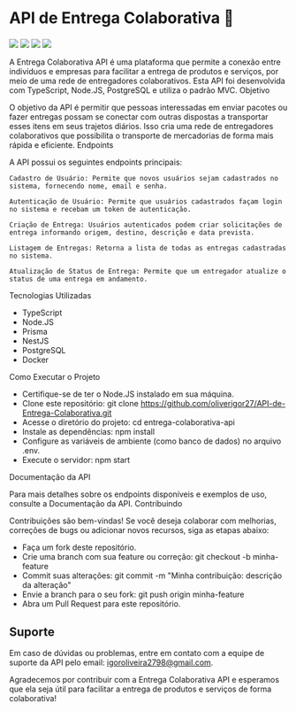 # API de Entrega Colaborativa 📨
<div align="left">
    <img align="center" src="https://img.shields.io/badge/PostgreSQL-316192?style=for-the-badge&logo=postgresql&logoColor=white">
    <img align="center" src="https://img.shields.io/badge/Express.js-404D59?style=for-the-badge">
    <img align="center" src="https://img.shields.io/badge/TypeScript-007ACC?style=for-the-badge&logo=typescript&logoColor=white">
    <img align="center" src="https://img.shields.io/badge/Prisma-3982CE?style=for-the-badge&logo=Prisma&logoColor=white">
</div>
<br />
A Entrega Colaborativa API é uma plataforma que permite a conexão entre indivíduos e empresas para facilitar a entrega de produtos e serviços, por meio de uma rede de entregadores colaborativos. Esta API foi desenvolvida com TypeScript, Node.JS, PostgreSQL e utiliza o padrão MVC.
Objetivo

O objetivo da API é permitir que pessoas interessadas em enviar pacotes ou fazer entregas possam se conectar com outras dispostas a transportar esses itens em seus trajetos diários. Isso cria uma rede de entregadores colaborativos que possibilita o transporte de mercadorias de forma mais rápida e eficiente.
Endpoints

A API possui os seguintes endpoints principais:

    Cadastro de Usuário: Permite que novos usuários sejam cadastrados no sistema, fornecendo nome, email e senha.

    Autenticação de Usuário: Permite que usuários cadastrados façam login no sistema e recebam um token de autenticação.

    Criação de Entrega: Usuários autenticados podem criar solicitações de entrega informando origem, destino, descrição e data prevista.

    Listagem de Entregas: Retorna a lista de todas as entregas cadastradas no sistema.

    Atualização de Status de Entrega: Permite que um entregador atualize o status de uma entrega em andamento.

Tecnologias Utilizadas

- TypeScript
- Node.JS
- Prisma
- NestJS
- PostgreSQL
- Docker

Como Executar o Projeto

- Certifique-se de ter o Node.JS instalado em sua máquina.
- Clone este repositório: git clone https://github.com/oliverigor27/API-de-Entrega-Colaborativa.git
- Acesse o diretório do projeto: cd entrega-colaborativa-api
- Instale as dependências: npm install
- Configure as variáveis de ambiente (como banco de dados) no arquivo .env.
- Execute o servidor: npm start

Documentação da API

Para mais detalhes sobre os endpoints disponíveis e exemplos de uso, consulte a Documentação da API.
Contribuindo

Contribuições são bem-vindas! Se você deseja colaborar com melhorias, correções de bugs ou adicionar novos recursos, siga as etapas abaixo:

- Faça um fork deste repositório.
- Crie uma branch com sua feature ou correção: git checkout -b minha-feature
- Commit suas alterações: git commit -m "Minha contribuição: descrição da alteração"
- Envie a branch para o seu fork: git push origin minha-feature
- Abra um Pull Request para este repositório.

## Suporte

Em caso de dúvidas ou problemas, entre em contato com a equipe de suporte da API pelo email: igoroliveira2798@gmail.com.

Agradecemos por contribuir com a Entrega Colaborativa API e esperamos que ela seja útil para facilitar a entrega de produtos e serviços de forma colaborativa!
